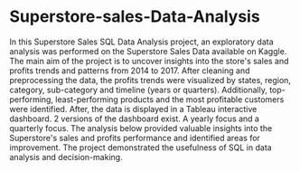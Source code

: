 # Superstore-sales-Data-Analysis
In this Superstore Sales SQL Data Analysis project, an exploratory data analysis was performed on the Superstore Sales Data available on Kaggle. The main aim of the project is to uncover insights into the store's sales and profits trends and patterns from 2014 to 2017. After cleaning and preprocessing the data, the profits trends were visualized by states, region, category, sub-category and timeline (years or quarters). Additionally, top-performing, least-performing products and the most profitable customers were identified. After, the data is displayed in a Tableau interactive dashboard. 2 versions of the dashboard exist. A yearly focus and a quarterly focus. The analysis below provided valuable insights into the Superstore's sales and profits performance and identified areas for improvement. The project demonstrated the usefulness of SQL in data analysis and decision-making.
